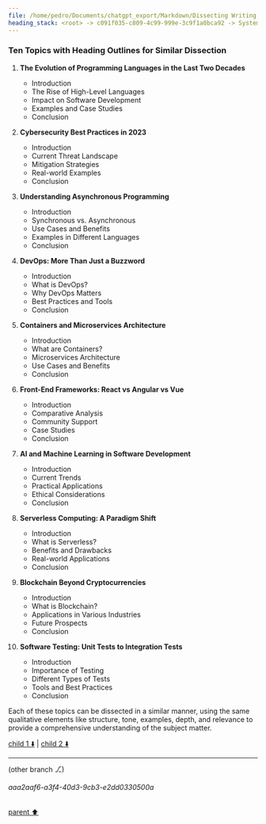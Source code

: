 ```yaml
---
file: /home/pedro/Documents/chatgpt_export/Markdown/Dissecting Writing Style Topics.md
heading_stack: <root> -> c091f035-c809-4c99-999e-3c9f1a0bca92 -> System -> 4e26b9e5-7363-4eac-9fb3-e6fd55f02123 -> System -> aaa25e2d-f881-450a-9ac5-02b072f07858 -> User -> 67069467-5e90-4551-8707-782ef7e5155b -> Assistant -> Writing Style Analysis -> Ten Topics with Heading Outlines for Similar Dissection
---
```

### Ten Topics with Heading Outlines for Similar Dissection

1. **The Evolution of Programming Languages in the Last Two Decades**
   - Introduction
   - The Rise of High-Level Languages
   - Impact on Software Development
   - Examples and Case Studies
   - Conclusion
   
2. **Cybersecurity Best Practices in 2023**
   - Introduction
   - Current Threat Landscape
   - Mitigation Strategies
   - Real-world Examples
   - Conclusion

3. **Understanding Asynchronous Programming**
   - Introduction
   - Synchronous vs. Asynchronous
   - Use Cases and Benefits
   - Examples in Different Languages
   - Conclusion

4. **DevOps: More Than Just a Buzzword**
   - Introduction
   - What is DevOps?
   - Why DevOps Matters
   - Best Practices and Tools
   - Conclusion

5. **Containers and Microservices Architecture**
   - Introduction
   - What are Containers?
   - Microservices Architecture
   - Use Cases and Benefits
   - Conclusion

6. **Front-End Frameworks: React vs Angular vs Vue**
   - Introduction
   - Comparative Analysis
   - Community Support
   - Case Studies
   - Conclusion

7. **AI and Machine Learning in Software Development**
   - Introduction
   - Current Trends
   - Practical Applications
   - Ethical Considerations
   - Conclusion

8. **Serverless Computing: A Paradigm Shift**
   - Introduction
   - What is Serverless?
   - Benefits and Drawbacks
   - Real-world Applications
   - Conclusion

9. **Blockchain Beyond Cryptocurrencies**
   - Introduction
   - What is Blockchain?
   - Applications in Various Industries
   - Future Prospects
   - Conclusion

10. **Software Testing: Unit Tests to Integration Tests**
    - Introduction
    - Importance of Testing
    - Different Types of Tests
    - Tools and Best Practices
    - Conclusion
   
Each of these topics can be dissected in a similar manner, using the same qualitative elements like structure, tone, examples, depth, and relevance to provide a comprehensive understanding of the subject matter.

[child 1 ⬇️](#aaa2aaf6-a3f4-40d3-9cb3-e2dd0330500a) | [child 2 ⬇️](#aaa23978-80f1-4fee-88bf-334965678a1e)

---

(other branch ⎇)
###### aaa2aaf6-a3f4-40d3-9cb3-e2dd0330500a
[parent ⬆️](#67069467-5e90-4551-8707-782ef7e5155b)
